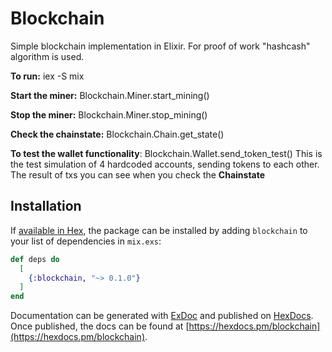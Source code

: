 # Blockchain

Simple blockchain implementation in Elixir. For proof of work "hashcash" algorithm is used.

**To run:** iex -S mix

**Start the miner:** Blockchain.Miner.start_mining()

**Stop the miner:** Blockchain.Miner.stop_mining()

**Check the chainstate:** Blockchain.Chain.get_state()

**To test the wallet functionality**: Blockchain.Wallet.send_token_test()
  This is the test simulation of 4 hardcoded accounts, sending tokens to each other.
  The result of txs you can see when you check the **Chainstate**

## Installation

If [available in Hex](https://hex.pm/docs/publish), the package can be installed
by adding `blockchain` to your list of dependencies in `mix.exs`:

```elixir
def deps do
  [
    {:blockchain, "~> 0.1.0"}
  ]
end
```

Documentation can be generated with [ExDoc](https://github.com/elixir-lang/ex_doc)
and published on [HexDocs](https://hexdocs.pm). Once published, the docs can
be found at [https://hexdocs.pm/blockchain](https://hexdocs.pm/blockchain).
